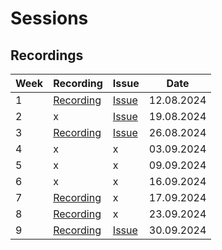 # Sessions

## Recordings

| Week | Recording                                                                               | Issue                                                      | Date       |
| ---- | --------------------------------------------------------------------------------------- | ---------------------------------------------------------- | ---------- |
| 1    | [Recording](https://www.youtube.com/watch?v=GOh9Befu64c)                                | [Issue](https://github.com/wiepteam/studygroup/pull/7)     | 12.08.2024 |
| 2    | x                                                                                       | [Issue](https://github.com/wiepteam/studygroup/issues/12)  | 19.08.2024 |
| 3    | [Recording](https://huddle01.s3.amazonaws.com/recording/jgm-ztmm-kwr/1724681527482.mp4) | [Issue](hhttps://github.com/wiepteam/studygroup/issues/17) | 26.08.2024 |
| 4    | x                                                                                       | x                                                          | 03.09.2024 |
| 5    | x                                                                                       | x                                                          | 09.09.2024 |
| 6    | x                                                                                       | x                                                          | 16.09.2024 |
| 7    | [Recording](https://huddle01.s3.amazonaws.com/recording/jgm-ztmm-kwr/1726582151357.mp4) | x                                                          | 17.09.2024 |
| 8    | [Recording](https://huddle01.s3.amazonaws.com/recording/jgm-ztmm-kwr/1727100724373.mp4) | x                                                          | 23.09.2024 |
| 9    | [Recording]()                                                                           | [Issue](https://github.com/wiepteam/studygroup/issues/21)  | 30.09.2024 |
